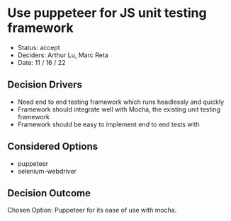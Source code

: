 # Use puppeteer for JS unit testing framework

-   Status: accept
-   Deciders: Arthur Lu, Marc Reta
-   Date: 11 / 16 / 22

## Decision Drivers

-   Need end to end testing framework which runs headlessly and quickly
-   Framework should integrate well with Mocha, the existing unit testing framework
-   Framework should be easy to implement end to end tests with

## Considered Options

-   puppeteer
-   selenium-webdriver

## Decision Outcome

Chosen Option: Puppeteer for its ease of use with mocha.
